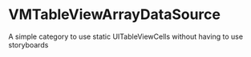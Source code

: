 VMTableViewArrayDataSource
==========================

A simple category to use static UITableViewCells without having to use storyboards
